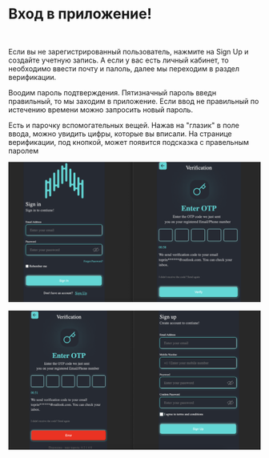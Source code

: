 # Вход в приложение!

<br>
<p>Если вы не зарегистрированный пользователь, нажмите на Sign Up  и создайте учетную запись. А если у вас есть личный кабинет, то необходимо ввести почту и палоль, далее мы переходим в раздел верификации.</p>
<p>Воодим пароль подтверждения. Пятизначный пароль введн правильный, то мы заходим в приложение. Если ввод не правильный по истечению времени можно запросить новый пароль.</p>
<p>Есть и парочку вспомогательных вещей. Нажав на "глазик" в поле ввода, можно увидить цифры, которые вы вписали. На странице верификации, под кнопкой, может появится подсказка с правельным паролем</p>


<p></p>

</p>
<img width="1440" alt="mainPage" src="./readme-assent/10e.PNG">
<p>
</p>
<img width="1440" alt="mainPage" src="./readme-assent/20e.PNG">
<p>
